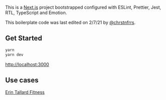 This is a [Next.js](https://nextjs.org/) project bootstrapped configured with ESLint, Prettier, Jest, RTL, TypeScript and Emotion.

This boilerplate code was last edited on 2/7/21 by [@chrstnfrrs](https://github.com/chrstnfrrs).

## Get Started

```bash
yarn
yarn dev
```
[http://localhost:3000](http://localhost:3000)

## Use cases

[Erin Tallard Fitness](https://github.com/chrstnfrrs/etf-v3/tree/main/web)
